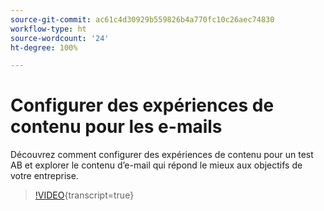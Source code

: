 ```yaml
---
source-git-commit: ac61c4d30929b559826b4a770fc10c26aec74830
workflow-type: ht
source-wordcount: '24'
ht-degree: 100%

---
```

# Configurer des expériences de contenu pour les e-mails

Découvrez comment configurer des expériences de contenu pour un test AB et explorer le contenu d’e-mail qui répond le mieux aux objectifs de votre entreprise.

>[!VIDEO](https://video.tv.adobe.com/v/3419893/?learn=on){transcript=true}